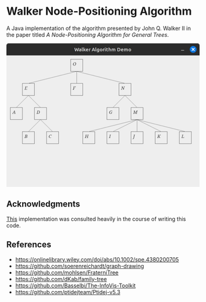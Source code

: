 # Walker Node-Positioning Algorithm

A Java implementation of the algorithm presented by John Q. Walker II in the paper titled _A Node-Positioning Algorithm for General Trees_.

![Demo](demo.png)

## Acknowledgments

[This](https://github.com/soerenreichardt/graph-drawing) implementation was consulted heavily in the course of writing this code.

## References

* https://onlinelibrary.wiley.com/doi/abs/10.1002/spe.4380200705
* https://github.com/soerenreichardt/graph-drawing
* https://github.com/mohlsen/FraterniTree
* https://github.com/dKab/family-tree
* https://github.com/Basselbi/The-InfoVis-Toolkit
* https://github.com/ptidejteam/Ptidej-v5.3
